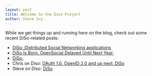 ```yaml
---
layout: post
title: Welcome to the Diso Project
author: Steve Ivy
---
```


While we get things up and running here on the blog, check out some recent DiSo-related posts:

 - [DiSo: Distributed Social Networking applications](http://simonwillison.net/2007/Dec/6/diso/)
 - [DiSo Is Born. OpenSocial Delayed Until Next Year.](http://tekartist.org/2007/12/06/diso-is-born-opensocial-delayed-until-next-year/)
 - [DiSo.](http://tieguy.org/blog/2007/12/06/diso/)
 - Chris on Diso: [OAuth 1.0, OpenID 2.0 and up next: DiSo](http://factoryjoe.com/blog/2007/12/06/oauth-10-openid-20-and-up-next-diso/)
 - Steve on Diso: [DiSo](http://redmonk.net/archives/2007/12/05/diso/)

